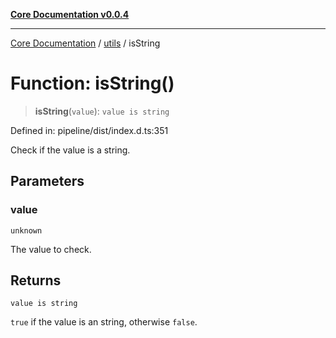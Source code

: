 [**Core Documentation v0.0.4**](../../README.md)

***

[Core Documentation](../../modules.md) / [utils](../README.md) / isString

# Function: isString()

> **isString**(`value`): `value is string`

Defined in: pipeline/dist/index.d.ts:351

Check if the value is a string.

## Parameters

### value

`unknown`

The value to check.

## Returns

`value is string`

`true` if the value is an string, otherwise `false`.

